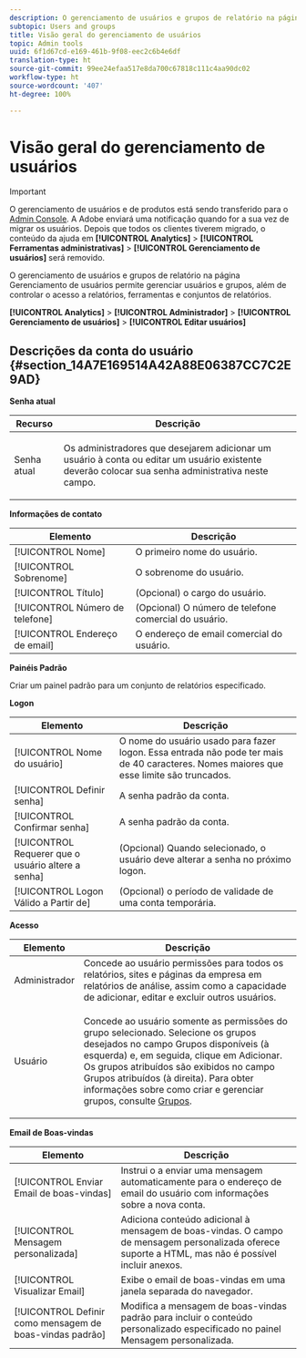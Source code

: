 ```yaml
---
description: O gerenciamento de usuários e grupos de relatório na página Gerenciamento de usuários permite gerenciar usuários e grupos, além de controlar o acesso a relatórios, ferramentas e conjuntos de relatórios.
subtopic: Users and groups
title: Visão geral do gerenciamento de usuários
topic: Admin tools
uuid: 6f1d67cd-e169-461b-9f08-eec2c6b4e6df
translation-type: ht
source-git-commit: 99ee24efaa517e8da700c67818c111c4aa90dc02
workflow-type: ht
source-wordcount: '407'
ht-degree: 100%

---
```



# Visão geral do gerenciamento de usuários

>[!IMPORTANT]
>
>O gerenciamento de usuários e de produtos está sendo transferido para o [Admin Console](https://helpx.adobe.com/br/enterprise/using/admin-console.html). A Adobe enviará uma notificação quando for a sua vez de migrar os usuários. Depois que todos os clientes tiverem migrado, o conteúdo da ajuda em **[!UICONTROL Analytics]** > **[!UICONTROL Ferramentas administrativas]** > **[!UICONTROL Gerenciamento de usuários]** será removido.

O gerenciamento de usuários e grupos de relatório na página Gerenciamento de usuários permite gerenciar usuários e grupos, além de controlar o acesso a relatórios, ferramentas e conjuntos de relatórios.

**[!UICONTROL Analytics]** > **[!UICONTROL Administrador]** > **[!UICONTROL Gerenciamento de usuários]** > **[!UICONTROL Editar usuários]**

## Descrições da conta do usuário {#section_14A7E169514A42A88E06387CC7C2E9AD}

**Senha atual**

<table id="table_91D1FD20C4C1411292252364328677AF"> 
 <thead> 
  <tr> 
   <th colname="col1" class="entry"> Recurso </th> 
   <th colname="col2" class="entry"> Descrição </th> 
  </tr> 
 </thead>
 <tbody> 
  <tr> 
   <td colname="col1"> Senha atual </td> 
   <td colname="col2"> <p>Os administradores que desejarem adicionar um usuário à conta ou editar um usuário existente deverão colocar sua senha administrativa neste campo. </p> </td> 
  </tr> 
 </tbody> 
</table>

**Informações de contato**

| Elemento | Descrição |
|---|---|
| [!UICONTROL Nome] | O primeiro nome do usuário. |
| [!UICONTROL Sobrenome] | O sobrenome do usuário. |
| [!UICONTROL Título] | (Opcional) o cargo do usuário. |
| [!UICONTROL Número de telefone] | (Opcional) O número de telefone comercial do usuário. |
| [!UICONTROL Endereço de email] | O endereço de email comercial do usuário. |

**Painéis Padrão**

Criar um painel padrão para um conjunto de relatórios especificado.

**Logon**

| Elemento | Descrição |
|---|---|
| [!UICONTROL Nome do usuário] | O nome do usuário usado para fazer logon. Essa entrada não pode ter mais de 40 caracteres. Nomes maiores que esse limite são truncados. |
| [!UICONTROL Definir senha] | A senha padrão da conta. |
| [!UICONTROL Confirmar senha] | A senha padrão da conta. |
| [!UICONTROL Requerer que o usuário altere a senha] | (Opcional) Quando selecionado, o usuário deve alterar a senha no próximo logon. |
| [!UICONTROL Logon Válido a Partir de] | (Opcional) o período de validade de uma conta temporária. |

**Acesso**

<table id="table_5CAF9AAAE7E648B4887CEB7D682292F2"> 
 <thead> 
  <tr> 
   <th colname="col1" class="entry"> Elemento </th> 
   <th colname="col2" class="entry"> Descrição </th> 
  </tr> 
 </thead>
 <tbody> 
  <tr> 
   <td colname="col1"> <span class="wintitle"> Administrador</span> </td> 
   <td colname="col2"> Concede ao usuário permissões para todos os relatórios, sites e páginas da empresa em relatórios de análise, assim como a capacidade de adicionar, editar e excluir outros usuários. </td> 
  </tr> 
  <tr> 
   <td colname="col1"> <span class="wintitle"> Usuário</span> </td> 
   <td colname="col2"> <p> Concede ao usuário somente as permissões do grupo selecionado. Selecione os grupos desejados no campo <span class="uicontrol">Grupos disponíveis</span> (à esquerda) e, em seguida, clique em <span class="uicontrol">Adicionar</span>. Os grupos atribuídos são exibidos no campo <span class="uicontrol">Grupos atribuídos</span> (à direita). Para obter informações sobre como criar e gerenciar grupos, consulte <a href="/help/admin/user-management2/c-user-groups/groups.md">Grupos</a>. </p> </td> 
  </tr> 
 </tbody> 
</table>

**Email de Boas-vindas**

| Elemento | Descrição |
|---|---|
| [!UICONTROL Enviar Email de boas-vindas] | Instrui o a enviar uma mensagem automaticamente para o endereço de email do usuário com informações sobre a nova conta. |
| [!UICONTROL Mensagem personalizada] | Adiciona conteúdo adicional à mensagem de boas-vindas. O campo de mensagem personalizada oferece suporte a HTML, mas não é possível incluir anexos. |
| [!UICONTROL Visualizar Email] | Exibe o email de boas-vindas em uma janela separada do navegador. |
| [!UICONTROL Definir como mensagem de boas-vindas padrão] | Modifica a mensagem de boas-vindas padrão para incluir o conteúdo personalizado especificado no painel Mensagem personalizada. |


